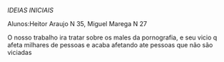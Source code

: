 *IDEIAS INICIAIS*

Alunos:Heitor Araujo N 35, Miguel Marega N 27

O nosso trabalho ira tratar sobre os males da pornografia, e seu vicio q afeta milhares de pessoas e acaba afetando ate pessoas que não são viciadas
